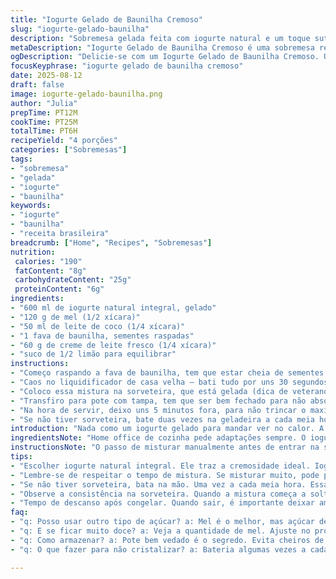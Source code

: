 ```yaml
---
title: "Iogurte Gelado de Baunilha Cremoso"
slug: "iogurte-gelado-baunilha"
description: "Sobremesa gelada feita com iogurte natural e um toque sutil de baunilha, combinando creme de leite para textura aveludada e mel para doce equilibrado. Turbinado na sorveteira até atingir ponto cremoso, depois firme no congelador. Uma variação da clássica receita francesa, adaptada ao paladar brasileiro, fugindo da doçura excessiva e valorizando aromas naturais."
metaDescription: "Iogurte Gelado de Baunilha Cremoso é uma sobremesa refrescante, equilibrada e deliciosa, perfeita para os dias quentes."
ogDescription: "Delicie-se com um Iogurte Gelado de Baunilha Cremoso. Uma sobremesa que combina frescor e leveza para o calor."
focusKeyphrase: "iogurte gelado de baunilha cremoso"
date: 2025-08-12
draft: false
image: iogurte-gelado-baunilha.png
author: "Julia"
prepTime: PT12M
cookTime: PT25M
totalTime: PT6H
recipeYield: "4 porções"
categories: ["Sobremesas"]
tags:
- "sobremesa"
- "gelada"
- "iogurte"
- "baunilha"
keywords:
- "iogurte"
- "baunilha"
- "receita brasileira"
breadcrumb: ["Home", "Recipes", "Sobremesas"]
nutrition: 
 calories: "190"
 fatContent: "8g"
 carbohydrateContent: "25g"
 proteinContent: "6g"
ingredients:
- "600 ml de iogurte natural integral, gelado"
- "120 g de mel (1/2 xícara)"
- "50 ml de leite de coco (1/4 xícara)"
- "1 fava de baunilha, sementes raspadas"
- "60 g de creme de leite fresco (1/4 xícara)"
- "suco de 1/2 limão para equilibrar"
instructions:
- "Começo raspando a fava de baunilha, tem que estar cheia de sementes pretinhas — é o ouro da receita. Misturo o iogurte, o mel, o leite de coco e o creme de leite num bowl grande, uso o garfo para incorporar e sentir a textura. O limão entra junto para dar uma leve acidez, evita que fique só doce e ajuda a preservar o sabor."
- "Caos no liquidificador de casa velha — bati tudo por uns 30 segundos só até homogenizar, não quero virar leite. Dá para sentir o cheiro de baunilha tomando conta da cozinha, aí já sabe que vai por um caminho bom."
- "Coloco essa mistura na sorveteira, que está gelada (dica de veterano: sorveteira quente vira bagunça). Deixo mexer por uns 25 minutos ou até a textura ficar firme, tipo mousse denso se mexer com colher."
- "Transfiro para pote com tampa, tem que ser bem fechado para não absorver cheiro da geladeira. Congela mínimo 5 horas, mas seis é quando ganha consistência mais firme, quase um gelato, sem ficar duro demais."
- "Na hora de servir, deixo uns 5 minutos fora, para não trincar o maxilar. Se ficar muito duro pode atenuar com colher quente. Serve puro ou com frutas frescas — goiaba, manga, maracujá. Sempre descobri que o contraste ácido funciona para segurar o doce natural do mel e o cremoso do iogurte."
- "Se não tiver sorveteira, bate duas vezes na geladeira a cada meia hora, até ficar firme, mas o resultado perde aquela leveza que só o giro consegue."
introduction: "Nada como um iogurte gelado para mandar ver no calor. A receita aqui combina o frescor do iogurte natural com o luxo do creme de leite e o toque adocicado mas sofisticado do mel — fugindo do açúcar refinado que costuma deixar azedo no fundo da língua. A baunilha, na forma de fava, entrega aroma intenso, quase hipnótico. A acidez do limão equilibra e reforça o sabor, do jeito que aprendi depois de algumas tentativas frustradas usando só dulçor. O resultado é um doce gelado, com textura cremosa e aquela sensação boa na boca, que não é nem sorvete, nem iogurte comum. Pra mim, o amplo segredo é respeitar a textura entre a mistura ter incorporado bem e a hora certa de parar a sorveteira — ouvir o motor e notar o som da mistura mudando, menos líquido, quase sólido, é experiência que você adquire com tempo e paciência. Depois é só guardar, deixar firmar, sabendo que no fundo está um creme que valoriza os ingredientes e a memória da cozinha tradicional brasileira."
ingredientsNote: "Home office de cozinha pede adaptações sempre. O iogurte natural integral traz a cremosidade indispensável, evita o gosto muito azedo do desnatado, e segura melhor o congelamento. Troquei açúcar por mel no ponto certo para evitar aquela doçura agressiva; mel de florada leve, como laranjeira ou eucalipto, funciona melhor. Uso leite de coco para dar uma untuosidade sutil, mas se precisar, creme de leite fresco em maior quantia funciona como substituto — só cuidado para não exagerar e pesar no sabor. A fava de baunilha é essencial, extrato artificial fica apagado na receita gelada. Limão é segredo valioso, não para azedar mas para equilibrar doçura e deixar o sabor vivo — já usei toque de lima e até de maracujá, dá certo, experimenta. Se estiver sem sorveteira, separe um tempo a mais e mexa com frequência para não cristalizar. Atenção na conservação, pote bem fechado evita cheiros indesejados. Resumindo, flexível, sem complicação, mas precisa se ligar nos detalhes para ficar redondo."
instructionsNote: "O passo de misturar manualmente antes de entrar na sorveteira é vital — garante que os ingredientes se fundam, evitando pedaços ou grumos que atrapalham textura. Não bata demais; o volume final depende do ar incorporado, e overspeed vira líquido chato. Durante processo na sorveteira, observe a mudança de som do motor, passa de cheio para quase suspenso, sinal clássico que a mistura engrossa. Respeite o tempo, não deixe passar do ponto para não virar sorvete duro de loja, perde maciez. Depois do gelo, dar tempo para firmar na geladeira é indispensável, dar sabor, ajustar consistência. Na hora de servir, calor da mão quente ajuda a soltar porções sem forçar o sorvete que derrete rápido. Se a receita parecer muito doce na primeira impressão, limão entrou de menos — pode corrigir na próxima fornada. Pequenos ajustes, pessoalidade, e aprendi que isso faz toda diferença. Generosidade na baunilha — não custa usar fava inteira com casca para infundir ainda mais aroma na mistura antes de bater. Quem foge do mel pode tentar açúcar de coco, o sabor vai pra outra dimensão."
tips:
- "Escolher iogurte natural integral. Ele traz a cremosidade ideal. Iogurte desnatado deixa o sabor azedo. Use mel leve, como laranjeira. O resultado é perfeitamente equilibrado."
- "Lembre-se de respeitar o tempo de mistura. Se misturar muito, pode perder a textura. A mistura deve ser homogênea e sem grumos. A fava de baunilha faz toda a diferença. Aroma potente é essencial."
- "Se não tiver sorveteira, bata na mão. Uma vez a cada meia hora. Essa técnica ajuda a incorporar ar, mas pode ser mais trabalhoso. Fique de olho para evitar cristais. Textura é tudo."
- "Observe a consistência na sorveteira. Quando a mistura começa a soltar um som diferente, é hora de parar. Não deixe passar do ponto, senão endurece. Gelar corretamente é fundamental."
- "Tempo de descanso após congelar. Quando sair, é importante deixar amolecer um pouco. Isso evita o congelamento excessivo. Colher quente ajuda a servir, fica mais fácil."
faq:
- "q: Posso usar outro tipo de açúcar? a: Mel é o melhor, mas açúcar de coco pode funcionar. O gosto muda muito. Execute com cautela."
- "q: E se ficar muito doce? a: Veja a quantidade de mel. Ajuste no próximo. Limão é importante. Pode equilibrar bem. Não deixe de lado."
- "q: Como armazenar? a: Pote bem vedado é o segredo. Evita cheiros de outros alimentos. Se sobrar, resfrie bem. Use papel filme por cima se necessário."
- "q: O que fazer para não cristalizar? a: Bateria algumas vezes a cada 30 minutos ajuda. Sorveteira é o ideal, mas atenção na mistura é crucial. Senão se torna massudo."

---
```

